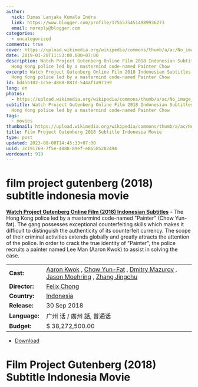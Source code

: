 ```yaml
---
author:
  nick: Dimas Lanjaka Kumala Indra
  link: https://www.blogger.com/profile/17555754514989936273
  email: noreply@blogger.com
categories:
  - uncategorized
comments: true
cover: https://upload.wikimedia.org/wikipedia/commons/thumb/a/ac/No_image_available.svg/2048px-No_image_available.svg.png
date: 2019-01-20T11:53:00.000+07:00
description: Watch Project Gutenberg Online Film 2018 Indonesian Subtitles - The
  Hong Kong police led by a mastermind code-named Painter Chow
excerpt: Watch Project Gutenberg Online Film 2018 Indonesian Subtitles - The
  Hong Kong police led by a mastermind code-named Painter Chow
id: bd45b102-1c5e-4888-881d-544af1a97199
lang: en
photos:
  - https://upload.wikimedia.org/wikipedia/commons/thumb/a/ac/No_image_available.svg/2048px-No_image_available.svg.png
subtitle: Watch Project Gutenberg Online Film 2018 Indonesian Subtitles - The
  Hong Kong police led by a mastermind code-named Painter Chow
tags:
  - movies
thumbnail: https://upload.wikimedia.org/wikipedia/commons/thumb/a/ac/No_image_available.svg/2048px-No_image_available.svg.png
title: Film Project Gutenberg 2018 Subtitle Indonesia Movie
type: post
updated: 2023-08-08T14:45:33+07:00
uuid: 3c191769-7f5e-4888-89ef-e86585282494
wordcount: 919
---
```


<h1 for="title" class="notranslate">film project gutenberg (2018) subtitle indonesia  movie</h1>  <div>  <div class="entry-content entry-content-single" itemprop="description">  <p> <span class="notranslate"> <strong><a href="http://webmanajemen.com/search/?q=project%20gutenberg%202018">Watch Project Gutenberg Online Film (2018) Indonesian Subtitles</a></strong> - The Hong Kong police led by a mastermind code-named "Painter" (Chow Yun-fat).</span> <span class="notranslate"> The gang possesses exceptional counterfeiting skills which makes it difficult to distinguish the authenticity of its counterfeit currency.</span> <span class="notranslate"> The scope of their criminal activities extends globally and greatly attracts the attention of the police.</span> <span class="notranslate"> In order to crack the true identity of "Painter", the police recruits a painter named Lee Man (Aaron Kwok) to assist in solving the case.</span> </p>  <table>  <tbody><tr>  <td width="20%"> <span class="notranslate"> <strong>Cast:</strong></span> </td>  <td> <span class="notranslate"> <span><span><a href="http://webmanajemen.com/search/?q=cast%20aaron%20kwok" rel="tag">Aaron Kwok</a></span></span> , <span><span><a href="http://webmanajemen.com/search/?q=cast%20chow%20yun%20fat" rel="tag">Chow Yun-Fat</a></span></span> , <span><span><a href="http://webmanajemen.com/search/?q=cast%20dmitry%20mazurov" rel="tag">Dmitry Mazurov</a></span></span> , <span><span><a href="http://webmanajemen.com/search/?q=cast%20jason%20moehring" rel="tag">Jason Moehring</a></span></span> , <span><span><a href="http://webmanajemen.com/search/?q=cast%20zhang%20jingchu" rel="tag">Zhang Jingchu</a></span></span></span> </td>  </tr>  <tr>  <td width="20%"> <span class="notranslate"> <strong>Director:</strong></span> </td>  <td> <span class="notranslate"> <span><span><a href="http://webmanajemen.com/search/?q=director%20felix%20chong" rel="tag">Felix Chong</a></span></span></span> </td>  </tr>  <tr>  <td width="20%"> <span class="notranslate"> <strong>Country:</strong></span> </td>  <td> <span class="notranslate"> <span><a href="http://webmanajemen.com/search/?q=country%20indonesia" rel="tag">Indonesia</a></span></span> </td>  </tr>  <tr>  <td width="20%"> <span class="notranslate"> <strong>Release:</strong></span> </td>  <td><time itemprop="dateCreated" datetime="2018-09-30T00:00:00+00:00"><span class="notranslate"> <span>30 Sep 2018</span></span> </time></td>  </tr>  <tr>  <td width="20%"> <span class="notranslate"> <strong>Language:</strong></span> </td>  <td> <span class="notranslate"> <span property="inLanguage">广州 话 / 廣州 話, 普通话</span></span> </td>  </tr>  <tr>  <td width="20%"> <span class="notranslate"> <strong>Budget:</strong></span> </td>  <td> <span class="notranslate"> $ 38,272,500.00</span> </td>  </tr>  </tbody></table>  <p></p>  <div id="download" class="gmr-download-wrap clearfix"><ul class="list-inline gmr-download-list clearfix"><li> <a href="https://www.webmanajemen.com/page/safelink.html?url=aHR0cDovL212ZG93bjIxLmNvbS9wcm9qZWN0LWd1dGVuYmVyZy0yMDE4Lw==" class="button" rel="nofollow" target="_blank" title="Download link 1 Project Gutenberg (2018)"><span class="icon_download" aria-hidden="true"></span></a> <span class="notranslate"> <a href="https://www.webmanajemen.com/page/safelink.html?url=aHR0cDovL212ZG93bjIxLmNvbS9wcm9qZWN0LWd1dGVuYmVyZy0yMDE4Lw==" class="button" rel="nofollow" target="_blank" title="Download link 1 Project Gutenberg (2018)">Download</a></span> </li></ul></div>  <div class="gmr-grid idmuvi-core"><div class="row grid-container"><div class="clearfix"></div></div></div>  </div>  <h1 for="title"> <span class="notranslate"> Film Project Gutenberg (2018) Subtitle Indonesia Movie</span> </h1>  </div>  <script src="https://codepen.io/dimaslanjaka/pen/aQRrbR.js"></script>